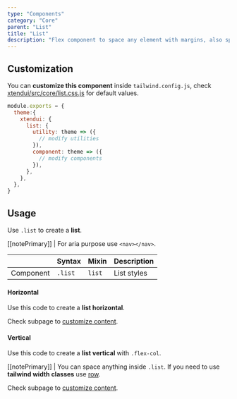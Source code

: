 ```yaml
---
type: "Components"
category: "Core"
parent: "List"
title: "List"
description: "Flex component to space any element with margins, also spaces vertically."
---
```


## Customization

You can **customize this component** inside `tailwind.config.js`, check [xtendui/src/core/list.css.js](https://github.com/minimit/xtendui/blob/beta/src/core/list.css.js) for default values.

```jsx
module.exports = {
  theme:{
    xtendui: {
      list: {
        utility: theme => ({
          // modify utilities
        }),
        component: theme => ({
          // modify components
        }),
      },
    },
  },
}
```

## Usage

Use `.list` to create a **list**.

[[notePrimary]]
| For aria purpose use `<nav></nav>`.

<div class="table-overflow">

|                      | Syntax                          | Mixin            | Description                   |
| ----------------------- | ----------------------------------------- | -----------------------------| ----------------------------- |
| Component                  | `.list`                     | `list`                | List styles            |

</div>

#### Horizontal

Use this code to create a **list horizontal**.

<demo>
  <demovanilla src="vanilla/components/core/list/usage">
  </demovanilla>
</demo>

Check subpage to [customize content](/components/core/list/content).

#### Vertical

Use this code to create a **list vertical** with `.flex-col`.

<demo>
  <demovanilla src="vanilla/components/core/list/usage-vertical">
  </demovanilla>
</demo>

[[notePrimary]]
| You can space anything inside `.list`. If you need to use **tailwind width classes** use [row](/components/core/row).

Check subpage to [customize content](/components/core/list/content).
